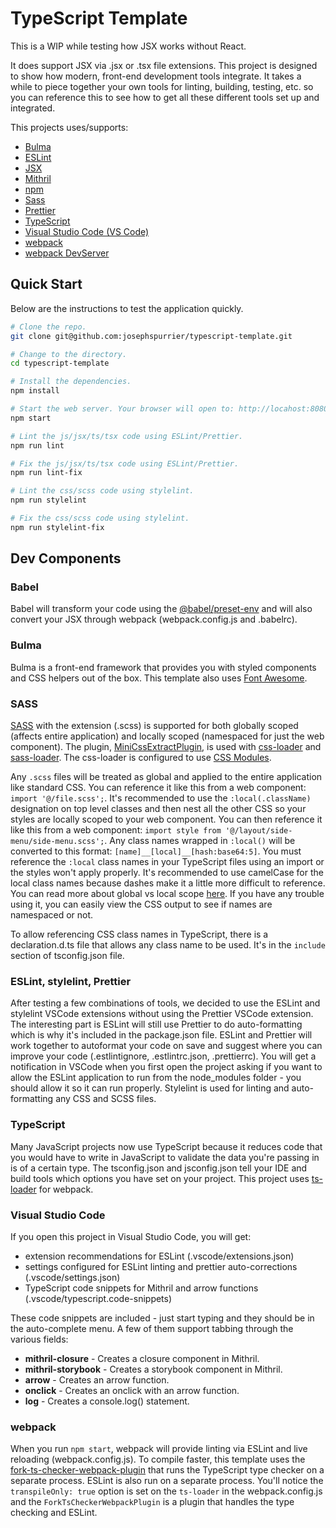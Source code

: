 # TypeScript Template

This is a WIP while testing how JSX works without React.

It does support JSX via .jsx or .tsx file extensions. This project is designed to show how modern, front-end development tools integrate. It takes a while to piece together your own tools for linting, building, testing, etc. so you can reference this to see how to get all these different tools set up and integrated.

This projects uses/supports:

- [Bulma](https://bulma.io/)
- [ESLint](https://eslint.org/)
- [JSX](https://www.typescriptlang.org/docs/handbook/jsx.html)
- [Mithril](https://mithril.js.org/)
- [npm](https://www.npmjs.com/)
- [Sass](https://sass-lang.com/libsass)
- [Prettier](https://prettier.io/)
- [TypeScript](https://www.typescriptlang.org/)
- [Visual Studio Code (VS Code)](https://code.visualstudio.com/)
- [webpack](https://webpack.js.org/)
- [webpack DevServer](https://webpack.js.org/configuration/dev-server/)

## Quick Start

Below are the instructions to test the application quickly.

```bash
# Clone the repo.
git clone git@github.com:josephspurrier/typescript-template.git

# Change to the directory.
cd typescript-template

# Install the dependencies.
npm install

# Start the web server. Your browser will open to: http://locahost:8080.
npm start

# Lint the js/jsx/ts/tsx code using ESLint/Prettier.
npm run lint

# Fix the js/jsx/ts/tsx code using ESLint/Prettier.
npm run lint-fix

# Lint the css/scss code using stylelint.
npm run stylelint

# Fix the css/scss code using stylelint.
npm run stylelint-fix
```

## Dev Components

### Babel

Babel will transform your code using the [@babel/preset-env](https://babeljs.io/docs/en/babel-preset-env) and will also convert your JSX through webpack (webpack.config.js and .babelrc).

### Bulma

Bulma is a front-end framework that provides you with styled components and CSS helpers out of the box. This template also uses [Font Awesome](https://fontawesome.com/).

### SASS

[SASS](https://sass-lang.com/documentation/syntax) with the extension (.scss) is supported for both globally scoped (affects entire application) and locally scoped (namespaced for just the web component). The plugin, [MiniCssExtractPlugin](https://webpack.js.org/plugins/mini-css-extract-plugin/), is used with [css-loader](https://webpack.js.org/loaders/css-loader/) and [sass-loader](https://webpack.js.org/loaders/sass-loader/). The css-loader is configured to use [CSS Modules](https://github.com/css-modules/css-modules).

Any `.scss` files will be treated as global and applied to the entire application like standard CSS. You can reference it like this from a web component: `import '@/file.scss';`. It's recommended to use the `:local(.className)` designation on top level classes and then nest all the other CSS so your styles are locally scoped to your web component. You can then reference it like this from a web component: `import style from '@/layout/side-menu/side-menu.scss';`. Any class names wrapped in `:local()` will be converted to this format: `[name]__[local]__[hash:base64:5]`. You must reference the `:local` class names in your TypeScript files using an import or the styles won't apply properly. It's recommended to use camelCase for the local class names because dashes make it a little more difficult to reference. You can read more about global vs local scope [here](https://webpack.js.org/loaders/css-loader/#scope). If you have any trouble using it, you can easily view the CSS output to see if names are namespaced or not.

To allow referencing CSS class names in TypeScript, there is a declaration.d.ts file that allows any class name to be used. It's in the `include` section of tsconfig.json file.

### ESLint, stylelint, Prettier

After testing a few combinations of tools, we decided to use the ESLint and stylelint VSCode extensions without using the Prettier VSCode extension. The interesting part is ESLint will still use Prettier to do auto-formatting which is why it's included in the package.json file. ESLint and Prettier will work together to autoformat your code on save and suggest where you can improve your code (.estlintignore, .estlintrc.json, .prettierrc). You will get a notification in VSCode when you first open the project asking if you want to allow the ESLint application to run from the node_modules folder - you should allow it so it can run properly. Stylelint is used for linting and auto-formatting any CSS and SCSS files.

### TypeScript

Many JavaScript projects now use TypeScript because it reduces code that you would have to write in JavaScript to validate the data you're passing in is of a certain type. The tsconfig.json and jsconfig.json tell your IDE and build tools which options you have set on your project. This project uses [ts-loader](https://github.com/TypeStrong/ts-loader) for webpack.

### Visual Studio Code

If you open this project in Visual Studio Code, you will get:

- extension recommendations for ESLint (.vscode/extensions.json)
- settings configured for ESLint linting and prettier auto-corrections (.vscode/settings.json)
- TypeScript code snippets for Mithril and arrow functions (.vscode/typescript.code-snippets)

These code snippets are included - just start typing and they should be in the auto-complete menu. A few of them support tabbing through the various fields:

- **mithril-closure** - Creates a closure component in Mithril.
- **mithril-storybook** - Creates a storybook component in Mithril.
- **arrow** - Creates an arrow function.
- **onclick** - Creates an onclick with an arrow function.
- **log** - Creates a console.log() statement.

### webpack

When you run `npm start`, webpack will provide linting via ESLint and live reloading (webpack.config.js). To compile faster, this template uses the [fork-ts-checker-webpack-plugin](https://github.com/TypeStrong/fork-ts-checker-webpack-plugin) that runs the TypeScript type checker on a separate process. ESLint is also run on a separate process. You'll notice the `transpileOnly: true` option is set on the `ts-loader` in the webpack.config.js and the `ForkTsCheckerWebpackPlugin` is a plugin that handles the type checking and ESLint.